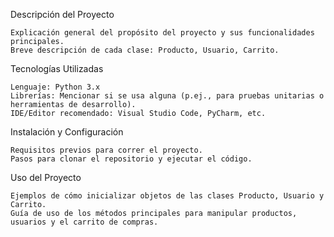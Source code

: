Descripción del Proyecto

    Explicación general del propósito del proyecto y sus funcionalidades principales.
    Breve descripción de cada clase: Producto, Usuario, Carrito.

Tecnologías Utilizadas

    Lenguaje: Python 3.x
    Librerías: Mencionar si se usa alguna (p.ej., para pruebas unitarias o herramientas de desarrollo).
    IDE/Editor recomendado: Visual Studio Code, PyCharm, etc.

Instalación y Configuración

    Requisitos previos para correr el proyecto.
    Pasos para clonar el repositorio y ejecutar el código.

Uso del Proyecto

    Ejemplos de cómo inicializar objetos de las clases Producto, Usuario y Carrito.
    Guía de uso de los métodos principales para manipular productos, usuarios y el carrito de compras.

